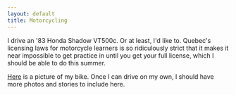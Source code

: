 ```yaml
---
layout: default
title: Motorcycling 
---
```

I drive an '83 Honda Shadow VT500c. Or at least, I'd like to. Quebec's licensing laws for motorcycle learners is so ridiculously strict that it makes it near impossible to get practice in until you get your full license, which I should be able to do this summer.

[Here](https://www.flickr.com/photos/driusan/9137304437/) is a picture of my bike. Once I can drive on my own, I should have more photos and stories to include here.
